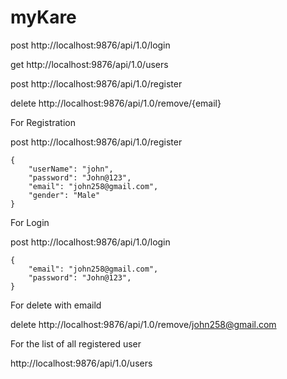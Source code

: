 # myKare
post http://localhost:9876/api/1.0/login

get http://localhost:9876/api/1.0/users

post http://localhost:9876/api/1.0/register

delete  http://localhost:9876/api/1.0/remove/{email}

For Registration

post http://localhost:9876/api/1.0/register

    {
        "userName": "john",
        "password": "John@123",
        "email": "john258@gmail.com",
        "gender": "Male"
    }
    
    
 For Login
 
 post http://localhost:9876/api/1.0/login
    
    {
        "email": "john258@gmail.com",
        "password": "John@123",
    }
    
 For delete with emaild
 
 delete  http://localhost:9876/api/1.0/remove/john258@gmail.com
 
 For the list of all registered user
 
  http://localhost:9876/api/1.0/users

